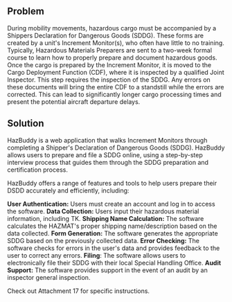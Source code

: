 ## Problem
During mobility movements, hazardous cargo must be accompanied by a Shippers Declaration for Dangerous Goods (SDDG). These forms are created by a unit's Increment Monitor(s), who often have little to no training. Typically, Hazardous Materials Preparers are sent to a two-week formal course to learn how to properly prepare and document hazardous goods. Once the cargo is prepared by the Increment Monitor, it is moved to the Cargo Deployment Function (CDF), where it is inspected by a qualified Joint Inspector. This step requires the inspection of the SDDG. Any errors on these documents will bring the entire CDF to a standstill while the errors are corrected. This can lead to significantly longer cargo processing times and present the potential aircraft departure delays.

## Solution
HazBuddy is a web application that walks Increment Monitors through completing a Shipper's Declaration of Dangerous Goods (SDDG). HazBuddy allows users to prepare and file a SDDG online, using a step-by-step interview process that guides them through the SDDG preparation and certification process.

HazBuddy offers a range of features and tools to help users prepare their DSDD accurately and efficiently, including:

**User Authentication:** Users must create an account and log in to access the software.
**Data Collection:** Users input their hazardous material information, including TK.
**Shipping Name Calculation:** The software calculates the HAZMAT's proper shipping name/description based on the data collected.
**Form Generation:** The software generates the appropriate SDDG based on the previously collected data.
**Error Checking:** The software checks for errors in the user's data and provides feedback to the user to correct any errors.
**Filing**: The software allows users to electronically file their SDDG with their local Special Handling Office.
**Audit Support:** The software provides support in the event of an audit by an inspector general inspection.

Check out Attachment 17 for specific instructions.
